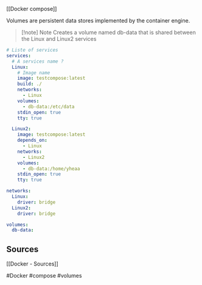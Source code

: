 [[Docker compose]]

Volumes are persistent data stores implemented by the container engine.

>[!note] Note
Creates a volume named db-data that is shared between the Linux and Linux2 services
 
```yaml
# Liste of services
services:
  # A services name ?
  Linux:
    # Image name 
    image: testcompose:latest
    build: ./
    networks:
      - Linux
    volumes:
      - db-data:/etc/data
    stdin_open: true
    tty: true

  Linux2:
    image: testcompose:latest
    depends_on:
      - Linux
    networks:
      - Linux2
    volumes:
      - db-data:/home/yheaa
    stdin_open: true
    tty: true

networks:
  Linux:
    driver: bridge
  Linux2:
    driver: bridge

volumes:
  db-data:
```
## Sources
[[Docker - Sources]]

#Docker #compose #volumes